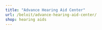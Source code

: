 ```yaml
---
title: "Advance Hearing Aid Center"
url: /beloit/advance-hearing-aid-center/
shop: hearing aids
---
```

